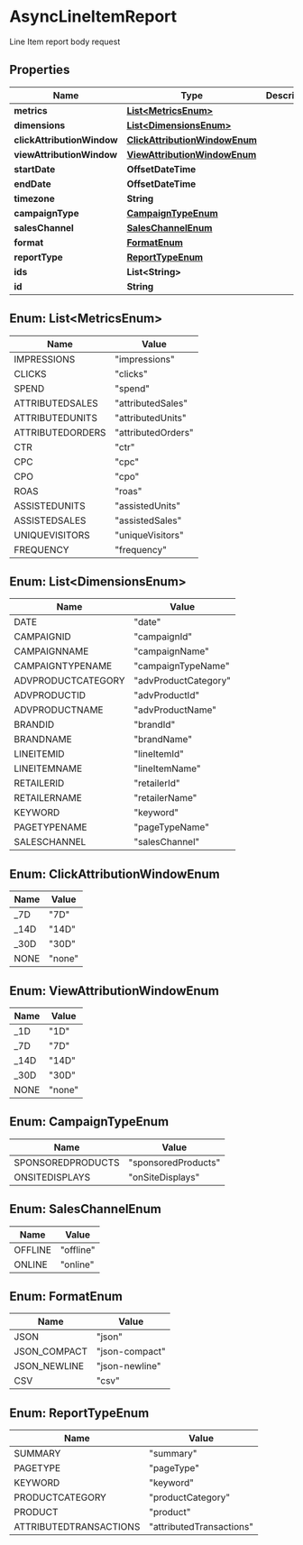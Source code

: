 

# AsyncLineItemReport

Line Item report body request

## Properties

| Name | Type | Description | Notes |
|------------ | ------------- | ------------- | -------------|
|**metrics** | [**List&lt;MetricsEnum&gt;**](#List&lt;MetricsEnum&gt;) |  |  [optional] |
|**dimensions** | [**List&lt;DimensionsEnum&gt;**](#List&lt;DimensionsEnum&gt;) |  |  [optional] |
|**clickAttributionWindow** | [**ClickAttributionWindowEnum**](#ClickAttributionWindowEnum) |  |  [optional] |
|**viewAttributionWindow** | [**ViewAttributionWindowEnum**](#ViewAttributionWindowEnum) |  |  [optional] |
|**startDate** | **OffsetDateTime** |  |  |
|**endDate** | **OffsetDateTime** |  |  |
|**timezone** | **String** |  |  [optional] |
|**campaignType** | [**CampaignTypeEnum**](#CampaignTypeEnum) |  |  [optional] |
|**salesChannel** | [**SalesChannelEnum**](#SalesChannelEnum) |  |  [optional] |
|**format** | [**FormatEnum**](#FormatEnum) |  |  [optional] |
|**reportType** | [**ReportTypeEnum**](#ReportTypeEnum) |  |  [optional] |
|**ids** | **List&lt;String&gt;** |  |  [optional] |
|**id** | **String** |  |  [optional] |



## Enum: List&lt;MetricsEnum&gt;

| Name | Value |
|---- | -----|
| IMPRESSIONS | &quot;impressions&quot; |
| CLICKS | &quot;clicks&quot; |
| SPEND | &quot;spend&quot; |
| ATTRIBUTEDSALES | &quot;attributedSales&quot; |
| ATTRIBUTEDUNITS | &quot;attributedUnits&quot; |
| ATTRIBUTEDORDERS | &quot;attributedOrders&quot; |
| CTR | &quot;ctr&quot; |
| CPC | &quot;cpc&quot; |
| CPO | &quot;cpo&quot; |
| ROAS | &quot;roas&quot; |
| ASSISTEDUNITS | &quot;assistedUnits&quot; |
| ASSISTEDSALES | &quot;assistedSales&quot; |
| UNIQUEVISITORS | &quot;uniqueVisitors&quot; |
| FREQUENCY | &quot;frequency&quot; |



## Enum: List&lt;DimensionsEnum&gt;

| Name | Value |
|---- | -----|
| DATE | &quot;date&quot; |
| CAMPAIGNID | &quot;campaignId&quot; |
| CAMPAIGNNAME | &quot;campaignName&quot; |
| CAMPAIGNTYPENAME | &quot;campaignTypeName&quot; |
| ADVPRODUCTCATEGORY | &quot;advProductCategory&quot; |
| ADVPRODUCTID | &quot;advProductId&quot; |
| ADVPRODUCTNAME | &quot;advProductName&quot; |
| BRANDID | &quot;brandId&quot; |
| BRANDNAME | &quot;brandName&quot; |
| LINEITEMID | &quot;lineItemId&quot; |
| LINEITEMNAME | &quot;lineItemName&quot; |
| RETAILERID | &quot;retailerId&quot; |
| RETAILERNAME | &quot;retailerName&quot; |
| KEYWORD | &quot;keyword&quot; |
| PAGETYPENAME | &quot;pageTypeName&quot; |
| SALESCHANNEL | &quot;salesChannel&quot; |



## Enum: ClickAttributionWindowEnum

| Name | Value |
|---- | -----|
| _7D | &quot;7D&quot; |
| _14D | &quot;14D&quot; |
| _30D | &quot;30D&quot; |
| NONE | &quot;none&quot; |



## Enum: ViewAttributionWindowEnum

| Name | Value |
|---- | -----|
| _1D | &quot;1D&quot; |
| _7D | &quot;7D&quot; |
| _14D | &quot;14D&quot; |
| _30D | &quot;30D&quot; |
| NONE | &quot;none&quot; |



## Enum: CampaignTypeEnum

| Name | Value |
|---- | -----|
| SPONSOREDPRODUCTS | &quot;sponsoredProducts&quot; |
| ONSITEDISPLAYS | &quot;onSiteDisplays&quot; |



## Enum: SalesChannelEnum

| Name | Value |
|---- | -----|
| OFFLINE | &quot;offline&quot; |
| ONLINE | &quot;online&quot; |



## Enum: FormatEnum

| Name | Value |
|---- | -----|
| JSON | &quot;json&quot; |
| JSON_COMPACT | &quot;json-compact&quot; |
| JSON_NEWLINE | &quot;json-newline&quot; |
| CSV | &quot;csv&quot; |



## Enum: ReportTypeEnum

| Name | Value |
|---- | -----|
| SUMMARY | &quot;summary&quot; |
| PAGETYPE | &quot;pageType&quot; |
| KEYWORD | &quot;keyword&quot; |
| PRODUCTCATEGORY | &quot;productCategory&quot; |
| PRODUCT | &quot;product&quot; |
| ATTRIBUTEDTRANSACTIONS | &quot;attributedTransactions&quot; |



